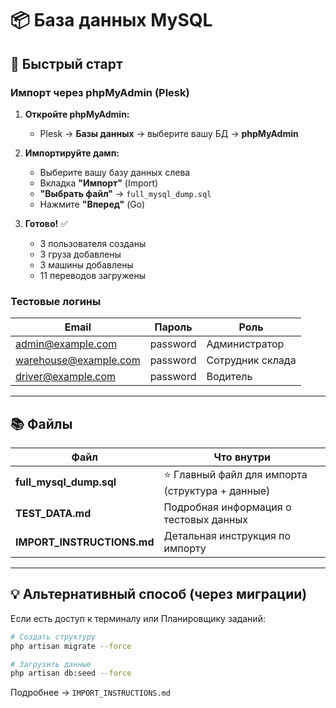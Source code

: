 # 📦 База данных MySQL

## 🚀 Быстрый старт

### Импорт через phpMyAdmin (Plesk)

1. **Откройте phpMyAdmin:**
   - Plesk → **Базы данных** → выберите вашу БД → **phpMyAdmin**

2. **Импортируйте дамп:**
   - Выберите вашу базу данных слева
   - Вкладка **"Импорт"** (Import)
   - **"Выбрать файл"** → `full_mysql_dump.sql`
   - Нажмите **"Вперед"** (Go)

3. **Готово!** ✅
   - 3 пользователя созданы
   - 3 груза добавлены
   - 3 машины добавлены
   - 11 переводов загружены

### Тестовые логины

| Email | Пароль | Роль |
|-------|--------|------|
| admin@example.com | password | Администратор |
| warehouse@example.com | password | Сотрудник склада |
| driver@example.com | password | Водитель |

---

## 📚 Файлы

| Файл | Что внутри |
|------|-----------|
| **full_mysql_dump.sql** | ⭐ Главный файл для импорта (структура + данные) |
| **TEST_DATA.md** | Подробная информация о тестовых данных |
| **IMPORT_INSTRUCTIONS.md** | Детальная инструкция по импорту |

---

## 💡 Альтернативный способ (через миграции)

Если есть доступ к терминалу или Планировщику заданий:

```bash
# Создать структуру
php artisan migrate --force

# Загрузить данные
php artisan db:seed --force
```

Подробнее → `IMPORT_INSTRUCTIONS.md`

